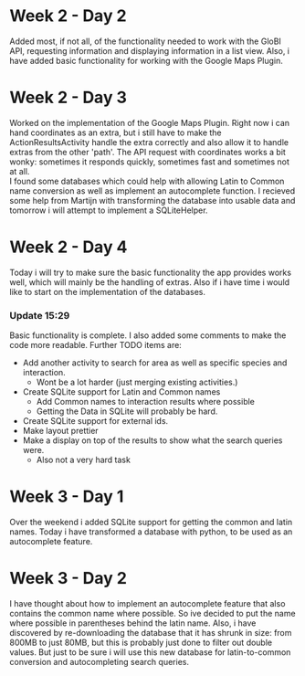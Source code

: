 # Week 2 - Day 2
Added most, if not all, of the functionality needed to work with the GloBI API, requesting information and displaying information in a list view. Also, i have added basic functionality for working with the Google Maps Plugin.

# Week 2 - Day 3
Worked on the implementation of the Google Maps Plugin. Right now i can hand coordinates as an extra, but i still have to make the ActionResultsActivity handle the extra correctly and also allow it to handle extras from the other 'path'. The API request with coordinates works a bit wonky: sometimes it responds quickly, sometimes fast and sometimes not at all.  
I found some databases which could help with allowing Latin to Common name conversion as well as implement an autocomplete function. 
I recieved some help from Martijn with transforming the database into usable data and tomorrow i will attempt to implement a SQLiteHelper.

# Week 2 - Day 4
Today i will try to make sure the basic functionality the app provides works well, which will mainly be the handling of extras. Also if i have time i would like to start on the implementation of the databases.

### Update 15:29
Basic functionality is complete. I also added some comments to make the code more readable.
Further TODO items are:
- Add another activity to search for area as well as specific species and interaction.
    - Wont be a lot harder (just merging existing activities.)
- Create SQLite support for Latin and Common names
    - Add Common names to interaction results where possible
    - Getting the Data in SQLite will probably be hard.
- Create SQLite support for external ids.
- Make layout prettier
- Make a display on top of the results to show what the search queries were.
    - Also not a very hard task

# Week 3 - Day 1
Over the weekend i added SQLite support for getting the common and latin names. Today i have transformed a database with python, to be used as an autocomplete feature.

# Week 3 - Day 2
I have thought about how to implement an autocomplete feature that also contains the common name where possible. So ive decided to put the name where possible in parentheses behind the latin name.
Also, i have discovered by re-downloading the database that it has shrunk in size: from 800MB to just 80MB, but this is probably just done to filter out double values. But just to be sure i will use this new database for latin-to-common conversion and autocompleting search queries.